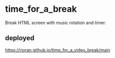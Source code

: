 # time_for_a_break
Break HTML screen with music rotation and timer.

## deployed
https://rioran.github.io/time_for_a_video_break/main
